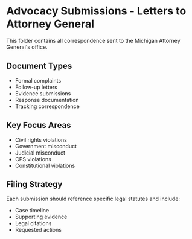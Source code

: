 # Advocacy Submissions - Letters to Attorney General

This folder contains all correspondence sent to the Michigan Attorney General's office.

## Document Types

- Formal complaints
- Follow-up letters
- Evidence submissions
- Response documentation
- Tracking correspondence

## Key Focus Areas

- Civil rights violations
- Government misconduct
- Judicial misconduct
- CPS violations
- Constitutional violations

## Filing Strategy

Each submission should reference specific legal statutes and include:

- Case timeline
- Supporting evidence
- Legal citations
- Requested actions
